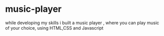 # music-player
while developing my skills i built a music player , where you can play  music of your choice, using HTML,CSS and Javascript
